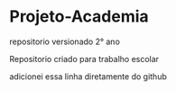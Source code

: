 # Projeto-Academia
 repositorio versionado 2° ano

 Repositorio criado para trabalho escolar

adicionei essa linha diretamente do github

